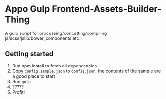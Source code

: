# Appo Gulp Frontend-Assets-Builder-Thing

A gulp script for processing/concatting/compiling js/scss/jslib/bower_components etc

## Getting started

1. Run npm install to fetch all dependencies
2. Copy `config.sample.json` to `config.json`, the contents of the sample are a good place to start
3. Run `gulp`
4. ?????
5. Profit!
